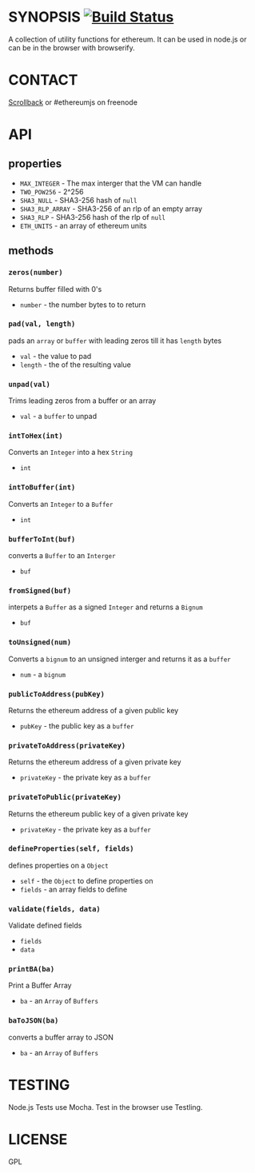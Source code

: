 # SYNOPSIS [![Build Status](https://travis-ci.org/ethereum/ethereumjs-util.svg)](https://travis-ci.org/ethereum/ethereumjs-util)
A collection of utility functions for ethereum. It can be used in node.js or can be in the browser with browserify.

# CONTACT
 [Scrollback](https://scrollback.io/ethereumjs/all/all-messages) or #ethereumjs on freenode

# API
## properties
 - `MAX_INTEGER`  - The max interger that the VM can handle
 -  `TWO_POW256` - 2^256
 -  `SHA3_NULL` - SHA3-256 hash of `null`
 -  `SHA3_RLP_ARRAY` - SHA3-256 of an rlp of an empty array
 -  `SHA3_RLP` - SHA3-256 hash of the rlp of `null`
 -  `ETH_UNITS` - an array of ethereum units

## methods 
### `zeros(number)`
Returns buffer filled with 0's
- `number` - the number bytes to to return

### `pad(val, length)`
pads an `array` or `buffer` with leading zeros till it has `length` bytes
- `val`  - the value to pad
- `length` - the of the resulting value

### `unpad(val)`
Trims leading zeros from a buffer or an array
- `val` - a `buffer` to unpad

### `intToHex(int)`
Converts an `Integer` into a hex `String`
- `int`

### `intToBuffer(int)`
Converts an `Integer` to a `Buffer`
- `int`

### `bufferToInt(buf)`
converts a `Buffer` to an `Interger`
- `buf`

### `fromSigned(buf)`
interpets a `Buffer` as a signed `Integer` and returns a `Bignum`
- `buf`

### `toUnsigned(num)`
Converts a `bignum` to an unsigned interger and returns it as a `buffer`
- `num` - a `bignum`

### `publicToAddress(pubKey)`
Returns the ethereum address of a given public key
- `pubKey` - the public key as a `buffer`

### `privateToAddress(privateKey)`
Returns the ethereum address of a given private key
- `privateKey` - the private key as a `buffer`

### `privateToPublic(privateKey)`
Returns the ethereum public key of a given private key
- `privateKey` - the private key as a `buffer`

### `defineProperties(self, fields)`
defines properties on a `Object`
- `self` - the `Object` to define properties on
- `fields` - an array fields to define

### `validate(fields, data)`
Validate defined fields
- `fields`
- `data`

### `printBA(ba)`
Print a Buffer Array
- `ba` - an `Array` of `Buffers`

### `baToJSON(ba)`
converts a buffer array to JSON
- `ba` - an `Array` of `Buffers`

# TESTING
Node.js Tests use Mocha. Test in the browser use Testling.

# LICENSE
GPL
